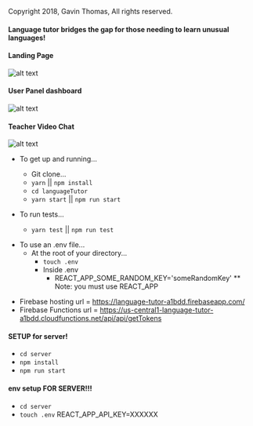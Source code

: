 Copyright 2018, Gavin Thomas, All rights reserved.

#### Language tutor bridges the gap for those needing to learn unusual languages!

#### Landing Page

![alt text](https://i.imgur.com/eglRDZU.jpg)

#### User Panel dashboard

![alt text](https://i.imgur.com/AoidOIY.png)

#### Teacher Video Chat

![alt text](https://i.imgur.com/CZr319q.png)

* To get up and running...

  * Git clone...
  * `yarn` || `npm install`
  * `cd languageTutor`
  * `yarn start` || `npm run start`

- To run tests...

  * `yarn test` || `npm run test`

* To use an .env file...
  * At the root of your directory...
    * `touch .env`
    * Inside .env
      * REACT_APP_SOME_RANDOM_KEY='someRandomKey'
        \*\* Note: you must use REACT_APP

- Firebase hosting url = https://language-tutor-a1bdd.firebaseapp.com/
- Firebase Functions url = https://us-central1-language-tutor-a1bdd.cloudfunctions.net/api/api/getTokens

#### SETUP for server!

* `cd server`
* `npm install`
* `npm run start`

#### env setup FOR SERVER!!!

* `cd server`
* `touch .env`
  REACT_APP_API_KEY=XXXXXX
